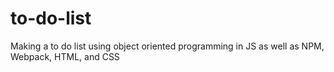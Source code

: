 # to-do-list
Making a to do list using object oriented programming in JS as well as NPM, Webpack, HTML, and CSS
